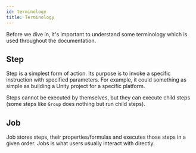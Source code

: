 ```yaml
---
id: terminology
title: Terminology
---
```


Before we dive in, it's important to understand some terminology which is used throughout the documentation.

## Step

Step is a simplest form of action. Its purpose is to invoke a specific instruction with specified parameters. For example, it could something as simple as building a Unity project for a specific platform.

Steps cannot be executed by themselves, but they can execute child steps (some steps like `Group` does nothing but run child steps).

## Job

Job stores steps, their properties/formulas and executes those steps in a given order. Jobs is what users usually interact with directly.